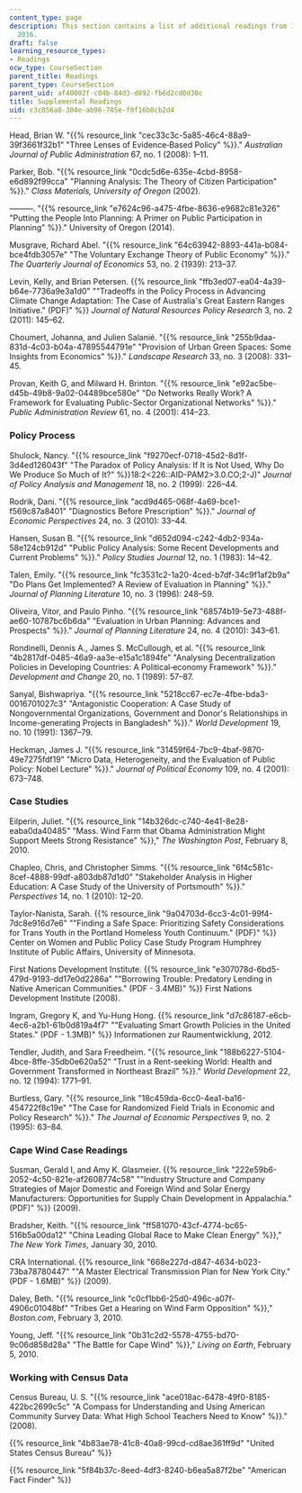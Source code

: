 ```yaml
---
content_type: page
description: This section contains a list of additional readings from 11.003J spring
  2016.
draft: false
learning_resource_types:
- Readings
ocw_type: CourseSection
parent_title: Readings
parent_type: CourseSection
parent_uid: af40002f-c04b-84d3-d892-fb6d2cd0d30c
title: Supplemental Readings
uid: c3c056a0-304e-ab96-705e-f0f16b0cb2d4
---
```

Head, Brian W. "{{% resource_link "cec33c3c-5a85-46c4-88a9-39f3661f32b1" "Three Lenses of Evidence‐Based Policy" %}}." *Australian Journal of Public Administration* 67, no. 1 (2008): 1–11.

Parker, Bob. "{{% resource_link "0cdc5d6e-635e-4cbd-8958-e6d892f99cca" "Planning Analysis: The Theory of Citizen Participation" %}}." *Class Materials, University of Oregon* (2002).

———. "{{% resource_link "e7624c96-a475-4fbe-8636-e9682c81e326" "Putting the People Into Planning: A Primer on Public Participation in Planning" %}}." University of Oregon (2014).

Musgrave, Richard Abel. "{{% resource_link "64c63942-8893-441a-b084-bce4fdb3057e" "The Voluntary Exchange Theory of Public Economy" %}}." *The Quarterly Journal of Economics* 53, no. 2 (1939): 213–37.

Levin, Kelly, and Brian Petersen. {{% resource_link "ffb3ed07-ea04-4a39-b64e-7736a9e3a1d0" "\"Tradeoffs in the Policy Process in Advancing Climate Change Adaptation: The Case of Australia's Great Eastern Ranges Initiative.\" (PDF)" %}} *Journal of Natural Resources Policy Research* 3, no. 2 (2011): 145–62.

Choumert, Johanna, and Julien Salanié. "{{% resource_link "255b9daa-831d-4c03-b04a-47895544791e" "Provision of Urban Green Spaces: Some Insights from Economics" %}}." *Landscape Research* 33, no. 3 (2008): 331–45.

Provan, Keith G, and Milward H. Brinton. "{{% resource_link "e92ac5be-d45b-49b8-9a02-04489bce580e" "Do Networks Really Work? A Framework for Evaluating Public-Sector Organizational Networks" %}}." *Public Administration Review* 61, no. 4 (2001): 414–23.

### Policy Process

Shulock, Nancy. "{{% resource_link "f9270ecf-0718-45d2-8d1f-3d4ed126043f" "The Paradox of Policy Analysis: If It is Not Used, Why Do We Produce So Much of It?" %}}18:2\<226::AID-PAM2>3.0.CO;2-J)" *Journal of Policy Analysis and Management* 18, no. 2 (1999): 226–44.

Rodrik, Dani. "{{% resource_link "acd9d465-068f-4a69-bce1-f569c87a8401" "Diagnostics Before Prescription" %}}." *Journal of Economic Perspectives* 24, no. 3 (2010): 33–44.

Hansen, Susan B. "{{% resource_link "d652d094-c242-4db2-934a-58e124cb912d" "Public Policy Analysis: Some Recent Developments and Current Problems" %}}." *Policy Studies Journal* 12, no. 1 (1983): 14–42.

Talen, Emily. "{{% resource_link "fc3531c2-1a20-4ced-b7df-34c9f1af2b9a" "Do Plans Get Implemented? A Review of Evaluation in Planning" %}}." *Journal of Planning Literature* 10, no. 3 (1996): 248–59.

Oliveira, Vitor, and Paulo Pinho. "{{% resource_link "68574b19-5e73-488f-ae60-10787bc6b6da" "Evaluation in Urban Planning: Advances and Prospects" %}}." *Journal of Planning Literature* 24, no. 4 (2010): 343–61.

Rondinelli, Dennis A., James S. McCullough, et al. "{{% resource_link "4b2817df-0485-46a9-aa3e-e15a1c1894fe" "Analysing Decentralization Policies in Developing Countries: A Political‐economy Framework" %}}." *Development and Change* 20, no. 1 (1989): 57–87.

Sanyal, Bishwapriya. "{{% resource_link "5218cc67-ec7e-4fbe-bda3-0016701027c3" "Antagonistic Cooperation: A Case Study of Nongovernmental Organizations, Government and Donor's Relationships in Income-generating Projects in Bangladesh" %}}." *World Development* 19, no. 10 (1991): 1367–79.

Heckman, James J. "{{% resource_link "31459f64-7bc9-4baf-9870-49e7275fdf19" "Micro Data, Heterogeneity, and the Evaluation of Public Policy: Nobel Lecture" %}}." *Journal of Political Economy* 109, no. 4 (2001): 673–748.

### Case Studies

Eilperin, Juliet. "{{% resource_link "14b326dc-c740-4e41-8e28-eaba0da40485" "Mass. Wind Farm that Obama Administration Might Support Meets Strong Resistance" %}}," *The Washington Post*, February 8, 2010.

Chapleo, Chris, and Christopher Simms. "{{% resource_link "6f4c581c-8cef-4888-99df-a803db87d1d0" "Stakeholder Analysis in Higher Education: A Case Study of the University of Portsmouth" %}}." *Perspectives* 14, no. 1 (2010): 12–20.

Taylor-Nanista, Sarah. {{% resource_link "9a04703d-6cc3-4c01-99f4-7dc8e916d7e6" "\"Finding a Safe Space: Prioritizing Safety Considerations for Trans Youth in the Portland Homeless Youth Continuum.\" (PDF)" %}} Center on Women and Public Policy Case Study Program Humphrey Institute of Public Affairs, University of Minnesota.

First Nations Development Institute. {{% resource_link "e307078d-6bd5-479d-9193-dd17e0d2286a" "\"Borrowing Trouble: Predatory Lending in Native American Communities.\" (PDF - 3.4MB)" %}} First Nations Development Institute (2008).

Ingram, Gregory K, and Yu-Hung Hong. {{% resource_link "d7c86187-e6cb-4ec6-a2b1-61b0d819a4f7" "\"Evaluating Smart Growth Policies in the United States.\" (PDF - 1.3MB)" %}} Informationen zur Raumentwicklung, 2012.

Tendler, Judith, and Sara Freedheim. "{{% resource_link "188b6227-5104-4bce-8ffe-35db0e620a52" "Trust in a Rent-seeking World: Health and Government Transformed in Northeast Brazil" %}}." *World Development* 22, no. 12 (1994): 1771–91.

Burtless, Gary. "{{% resource_link "18c459da-6cc0-4ea1-ba16-454722f8c19e" "The Case for Randomized Field Trials in Economic and Policy Research" %}}." *The Journal of Economic Perspectives* 9, no. 2 (1995): 63–84.

### Cape Wind Case Readings

Susman, Gerald I, and Amy K. Glasmeier. {{% resource_link "222e59b6-2052-4c50-821e-af2608774c58" "\"Industry Structure and Company Strategies of Major Domestic and Foreign Wind and Solar Energy Manufacturers: Opportunities for Supply Chain Development in Appalachia.\" (PDF)" %}} (2009).

Bradsher, Keith. "{{% resource_link "ff581070-43cf-4774-bc65-516b5a00da12" "China Leading Global Race to Make Clean Energy" %}}," *The New York Times,* January 30, 2010.

CRA International. {{% resource_link "668e227d-d847-4634-b023-73ba78780447" "\"A Master Electrical Transmission Plan for New York City.\" (PDF - 1.6MB)" %}} (2009).

Daley, Beth. "{{% resource_link "c0cf1bb6-25d0-496c-a07f-4906c01048bf" "Tribes Get a Hearing on Wind Farm Opposition" %}}," *Boston.com*, February 3, 2010.

Young, Jeff. "{{% resource_link "0b31c2d2-5578-4755-bd70-9c06d858d28a" "The Battle for Cape Wind" %}}," *Living on Earth*, February 5, 2010.

### Working with Census Data

Census Bureau, U. S. "{{% resource_link "ace018ac-6478-49f0-8185-422bc2699c5c" "A Compass for Understanding and Using American Community Survey Data: What High School Teachers Need to Know" %}}." (2008).

{{% resource_link "4b83ae78-41c8-40a8-99cd-cd8ae361ff9d" "United States Census Bureau" %}}

{{% resource_link "5f84b37c-8eed-4df3-8240-b6ea5a87f2be" "American Fact Finder" %}}